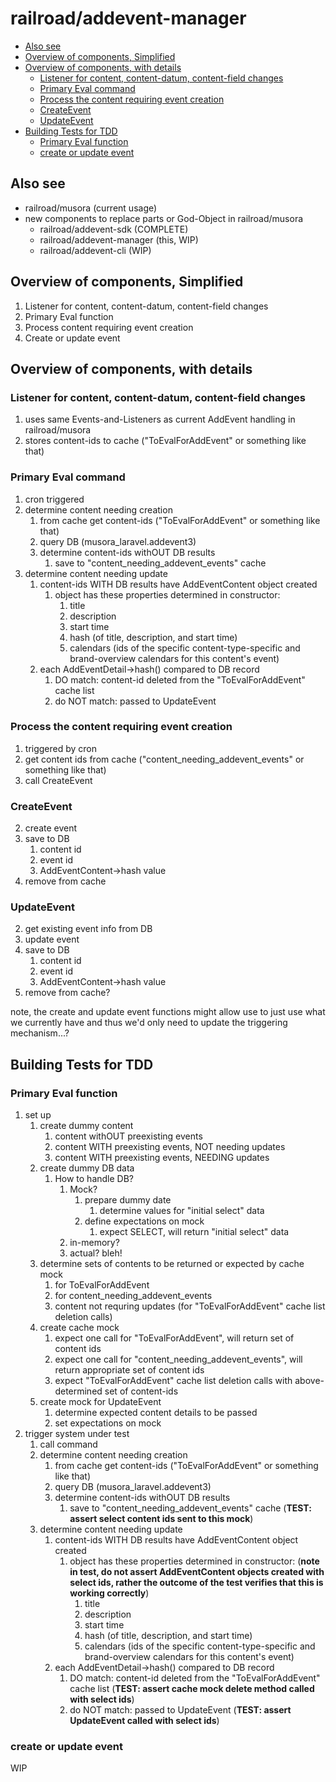 
# railroad/addevent-manager

* [Also see](#also-see)
* [Overview of components, Simplified](#overview-of-components--simplified)
* [Overview of components, with details](#overview-of-components--with-details)
    + [Listener for content, content-datum, content-field changes](#listener-for-content--content-datum--content-field-changes)
    + [Primary Eval command](#primary-eval-command)
    + [Process the content requiring event creation](#process-the-content-requiring-event-creation)
    + [CreateEvent](#createevent)
    + [UpdateEvent](#updateevent)
* [Building Tests for TDD](#building-tests-for-tdd)
    + [Primary Eval function](#primary-eval-function)
    + [create or update event](#create-or-update-event)

## Also see
* railroad/musora (current usage)
* new components to replace parts or God-Object in railroad/musora
  * railroad/addevent-sdk (COMPLETE)
  * railroad/addevent-manager (this, WIP)
  * railroad/addevent-cli (WIP)

## Overview of components, Simplified

1. Listener for content, content-datum, content-field changes
2. Primary Eval function
3. Process content requiring event creation
4. Create or update event

## Overview of components, with details

### Listener for content, content-datum, content-field changes 
   1. uses same Events-and-Listeners as current AddEvent handling in railroad/musora
   2. stores content-ids to cache ("ToEvalForAddEvent" or something like that)

### Primary Eval command

1. cron triggered
2. determine content needing creation
    1. from cache get content-ids ("ToEvalForAddEvent" or something like that)
    2. query DB (musora_laravel.addevent3)
    3. determine content-ids withOUT DB results
       1. save to "content_needing_addevent_events" cache
3. determine content needing update
    1. content-ids WITH DB results have AddEventContent object created
       1. object has these properties determined in constructor:
          1. title
          2. description
          3. start time
          5. hash (of title, description, and start time)
          4. calendars (ids of the specific content-type-specific and brand-overview calendars for this content's event)
    2. each AddEventDetail->hash() compared to DB record
       1. DO match: content-id deleted from the "ToEvalForAddEvent" cache list
       2. do NOT match: passed to UpdateEvent

### Process the content requiring event creation

1. triggered by cron 
2. get content ids from cache ("content_needing_addevent_events" or something like that)
3. call CreateEvent
 
### CreateEvent

2. create event
3. save to DB
   1. content id
   2. event id
   3. AddEventContent->hash value 
4. remove from cache
   
### UpdateEvent

2. get existing event info from DB
3. update event
4. save to DB
    1. content id
    2. event id
    3. AddEventContent->hash value
5. remove from cache?
      
note, the create and update event functions might allow use to just use what we currently have and thus we'd only need to update the triggering mechanism...?

## Building Tests for TDD

### Primary Eval function
1. set up
   1. create dummy content
      1. content withOUT preexisting events
      2. content WITH preexisting events, NOT needing updates
      3. content WITH preexisting events, NEEDING updates
   2. create dummy DB data
      1. How to handle DB?
         1. Mock?
            1. prepare dummy date
               1. determine values for "initial select" data
            2. define expectations on mock
               1. expect SELECT, will return "initial select" data
         2. in-memory?
         3. actual? bleh!
   3. determine sets of contents to be returned or expected by cache mock
      1. for ToEvalForAddEvent
      2. for content_needing_addevent_events
      3. content not requring updates (for "ToEvalForAddEvent" cache list deletion calls)
   4. create cache mock
      1. expect one call for "ToEvalForAddEvent", will return set of content ids
      2. expect one call for "content_needing_addevent_events", will return appropriate set of content ids
      3. expect "ToEvalForAddEvent" cache list deletion calls with above-determined set of content-ids 
   5. create mock for UpdateEvent
      1. determine expected content details to be passed
      2. set expectations on mock
2. trigger system under test
   1. call command
   2. determine content needing creation
       1. from cache get content-ids ("ToEvalForAddEvent" or something like that)
       2. query DB (musora_laravel.addevent3)
       3. determine content-ids withOUT DB results
           1. save to "content_needing_addevent_events" cache (**TEST: assert select content ids sent to this mock**)
   3. determine content needing update
       1. content-ids WITH DB results have AddEventContent object created
           1. object has these properties determined in constructor: (**note in test, do not assert AddEventContent objects created with select ids, rather the outcome of the test verifies that this is working correctly**)
               1. title
               2. description
               3. start time
               5. hash (of title, description, and start time)
               4. calendars (ids of the specific content-type-specific and brand-overview calendars for this content's event)
       2. each AddEventDetail->hash() compared to DB record
           1. DO match: content-id deleted from the "ToEvalForAddEvent" cache list (**TEST: assert cache mock delete method called with select ids**)
           2. do NOT match: passed to UpdateEvent (**TEST: assert UpdateEvent called with select ids**)

### create or update event       

WIP
